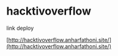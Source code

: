 # hacktivoverflow

link deploy

[http://hacktivoverflow.anharfathoni.site/](http://hacktivoverflow.anharfathoni.site/)